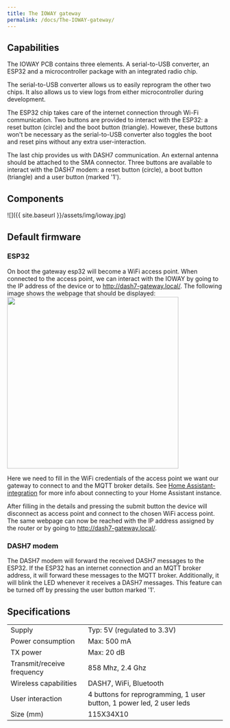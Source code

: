 ```yaml
---
title: The IOWAY gateway
permalink: /docs/The-IOWAY-gateway/
---
```


## Capabilities

The IOWAY PCB contains three elements. A serial-to-USB converter, an ESP32 and a microcontroller package with an integrated radio chip.

The serial-to-USB converter allows us to easily reprogram the other two chips. It also allows us to view logs from either microcontroller during development.

The ESP32 chip takes care of the internet connection through Wi-Fi communication. Two buttons are provided to interact with the ESP32: a reset button (circle) and the boot button (triangle). However, these buttons won't be necessary as the serial-to-USB converter also toggles the boot and reset pins without any extra user-interaction.

The last chip provides us with DASH7 communication. An external antenna should be attached to the SMA connector. Three buttons are available to interact with the DASH7 modem: a reset button (circle), a boot button (triangle) and a user button (marked '1').

## Components

![]({{ site.baseurl }}/assets/img/ioway.jpg)


## Default firmware

### ESP32

On boot the gateway esp32 will become a WiFi access point. When connected to the access point, we can interact with the IOWAY by going to the IP address of the device or to <http://dash7-gateway.local/>. The following image shows the webpage that should be displayed: <img src="{{ site.baseurl }}/assets/img/IOWAY_interface.png" width="400" height="400"/>

Here we need to fill in the WiFi credentials of the access point we want our gateway to connect to and the MQTT broker details. See [Home Assistant-integration](../Home-assistant-integration) for more info about connecting to your Home Assistant instance.

After filling in the details and pressing the submit button the device will disconnect as access point and connect to the chosen WiFi access point. The same webpage can now be reached with the IP address assigned by the router or by going to <http://dash7-gateway.local/>.

### DASH7 modem

The DASH7 modem will forward the received DASH7 messages to the ESP32. If the ESP32 has an internet connection and an MQTT broker address, it will forward these messages to the MQTT broker. Additionally, it will blink the LED whenever it receives a DASH7 messages. This feature can be turned off by pressing the user button marked '1'.

## Specifications

|                            |                                                                      |
|---------------------|---------------------------------------------------|
| Supply                     | Typ: 5V (regulated to 3.3V)                                          |
| Power consumption          | Max: 500 mA                                                          |
| TX power                   | Max: 20 dB                                                           |
| Transmit/receive frequency | 858 Mhz, 2.4 Ghz                                                      |
| Wireless capabilities      | DASH7, WiFi, Bluetooth                                               |
| User interaction           | 4 buttons for reprogramming, 1 user button, 1 power led, 2 user leds |
| Size (mm)                  | 115X34X10                                                            |

